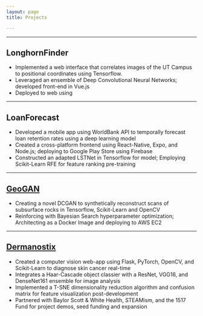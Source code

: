 ```yaml
---
layout: page
title: Projects

---
```


---
LonghornFinder                         
---
 - Implemented a web interface that correlates images of the UT Campus to positional coordinates using Tensorflow.
 - Leveraged an ensemble of Deep Convolutional Neural Networks; developed front-end in Vue.js 
 - Deployed to web using 

---
LoanForecast										        
---
 - Developed a mobile app using WorldBank API to temporally forecast loan retention rates using a deep learning model
 - Created a cross-platform frontend using React-Native, Expo, and Node.js; deploying to Google Play Store using Firebase
 - Constructed an adapted LSTNet in Tensorflow for model; Employing Scikit-Learn RFE for feature ranking pre-training

---
[GeoGAN](https://deepnote.com/workspace/pranav-srinivasan-65105231-1d54-4355-a58f-4e7b4b5b7d02/project/GAN-Rock-Image-Reconstruction-0f95b2c8-4aca-4c96-bd6d-412f443db968/notebook/notebook-d5393806433848a0b48aef14f71b8e52?)	
---
 - Creating a novel DCGAN to synthetically reconstruct scans of subsurface rocks in Tensorflow, Scikit-Learn and OpenCV
 - Reinforcing with Bayesian Search hyperparameter optimization; Architecting as a Docker Image and deploying to AWS EC2

---
[Dermanostix](https://github.com/pranavSrini/dermanostix)
---
 - Created a computer vision web-app using Flask, PyTorch, OpenCV, and Scikit-Learn to diagnose skin cancer real-time
 - Integrates a Haar-Cascade object classier with a ResNet, VGG16, and DenseNet161 ensemble for image analysis
 - Implemented a T-SNE dimensionality reduction algorithm and confusion matrix for feature visualization post-development
 - Partnered with Baylor Scott & White Health, STEAMism, and the 1517 Fund for project demos, seed funding and expansion

